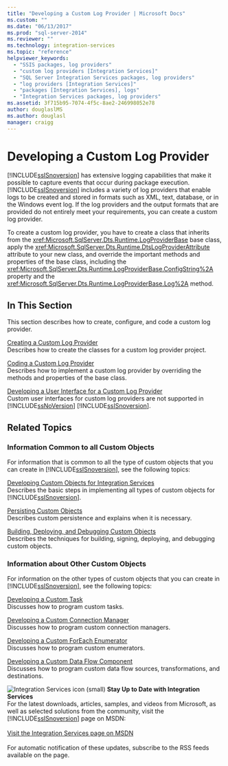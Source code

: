 ```yaml
---
title: "Developing a Custom Log Provider | Microsoft Docs"
ms.custom: ""
ms.date: "06/13/2017"
ms.prod: "sql-server-2014"
ms.reviewer: ""
ms.technology: integration-services
ms.topic: "reference"
helpviewer_keywords: 
  - "SSIS packages, log providers"
  - "custom log providers [Integration Services]"
  - "SQL Server Integration Services packages, log providers"
  - "log providers [Integration Services]"
  - "packages [Integration Services], logs"
  - "Integration Services packages, log providers"
ms.assetid: 3f715b95-7074-4f5c-8ae2-246998052e78
author: douglaslMS
ms.author: douglasl
manager: craigg
---
```

# Developing a Custom Log Provider
  [!INCLUDE[ssISnoversion](../../../includes/ssisnoversion-md.md)] has extensive logging capabilities that make it possible to capture events that occur during package execution. [!INCLUDE[ssISnoversion](../../../includes/ssisnoversion-md.md)] includes a variety of log providers that enable logs to be created and stored in formats such as XML, text, database, or in the Windows event log. If the log providers and the output formats that are provided do not entirely meet your requirements, you can create a custom log provider.  
  
 To create a custom log provider, you have to create a class that inherits from the <xref:Microsoft.SqlServer.Dts.Runtime.LogProviderBase> base class, apply the <xref:Microsoft.SqlServer.Dts.Runtime.DtsLogProviderAttribute> attribute to your new class, and override the important methods and properties of the base class, including the <xref:Microsoft.SqlServer.Dts.Runtime.LogProviderBase.ConfigString%2A> property and the <xref:Microsoft.SqlServer.Dts.Runtime.LogProviderBase.Log%2A> method.  
  
## In This Section  
 This section describes how to create, configure, and code a custom log provider.  
  
 [Creating a Custom Log Provider](creating-a-custom-log-provider.md)  
 Describes how to create the classes for a custom log provider project.  
  
 [Coding a Custom Log Provider](coding-a-custom-log-provider.md)  
 Describes how to implement a custom log provider by overriding the methods and properties of the base class.  
  
 [Developing a User Interface for a Custom Log Provider](developing-a-user-interface-for-a-custom-log-provider.md)  
 Custom user interfaces for custom log providers are not supported in [!INCLUDE[ssNoVersion](../../../includes/ssnoversion-md.md)] [!INCLUDE[ssISnoversion](../../../includes/ssisnoversion-md.md)].  
  
## Related Topics  
  
### Information Common to all Custom Objects  
 For information that is common to all the type of custom objects that you can create in [!INCLUDE[ssISnoversion](../../../includes/ssisnoversion-md.md)], see the following topics:  
  
 [Developing Custom Objects for Integration Services](../developing-custom-objects-for-integration-services.md)  
 Describes the basic steps in implementing all types of custom objects for [!INCLUDE[ssISnoversion](../../../includes/ssisnoversion-md.md)].  
  
 [Persisting Custom Objects](../persisting-custom-objects.md)  
 Describes custom persistence and explains when it is necessary.  
  
 [Building, Deploying, and Debugging Custom Objects](../building-deploying-and-debugging-custom-objects.md)  
 Describes the techniques for building, signing, deploying, and debugging custom objects.  
  
### Information about Other Custom Objects  
 For information on the other types of custom objects that you can create in [!INCLUDE[ssISnoversion](../../../includes/ssisnoversion-md.md)], see the following topics:  
  
 [Developing a Custom Task](../task/developing-a-custom-task.md)  
 Discusses how to program custom tasks.  
  
 [Developing a Custom Connection Manager](../connection-manager/developing-a-custom-connection-manager.md)  
 Discusses how to program custom connection managers.  
  
 [Developing a Custom ForEach Enumerator](../foreach-enumerator/developing-a-custom-foreach-enumerator.md)  
 Discusses how to program custom enumerators.  
  
 [Developing a Custom Data Flow Component](../data-flow/developing-a-custom-data-flow-component.md)  
 Discusses how to program custom data flow sources, transformations, and destinations.  
  
![Integration Services icon (small)](../../media/dts-16.gif "Integration Services icon (small)")  **Stay Up to Date with Integration Services**<br /> For the latest downloads, articles, samples, and videos from Microsoft, as well as selected solutions from the community, visit the [!INCLUDE[ssISnoversion](../../../includes/ssisnoversion-md.md)] page on MSDN:<br /><br /> [Visit the Integration Services page on MSDN](https://go.microsoft.com/fwlink/?LinkId=136655)<br /><br /> For automatic notification of these updates, subscribe to the RSS feeds available on the page.  
  
  
